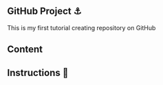## GitHub Project ⚓

This is my first tutorial creating repository on GitHub

## Content

## Instructions 🌼
